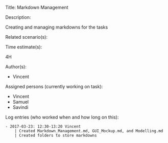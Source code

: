 Title: Markdown Management

Description:

  Creating and managing markdowns for the tasks
  
Related scenario(s):

  
  
Time estimate(s):

  4H

Author(s):

  - Vincent

Assigned persons (currently working on task):

  - Vincent
  - Samuel
  - Savindi

Log entries (who worked when and how long on this):

	- 2017-03-23: 12:30-13:20 Vincent
		| Created Markdown_Management.md, GUI_Mockup.md, and Modelling.md
		| Created folders to store markdowns
  

